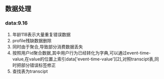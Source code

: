 ## 数据处理
### data:9.16
1. 年龄118表示大量重复错误数据
2. profile残缺数据删除
3. 同时由于聚合,导致部分消费数据丢失
4. 按照用户id聚合数据,其中用户行为已经转化为字典,可以通过event-time-value,在value的位置上索引data['event-time-value'][2],对照transcipt表,同时把部分错误标签修正
5. 查找表为transcipt
